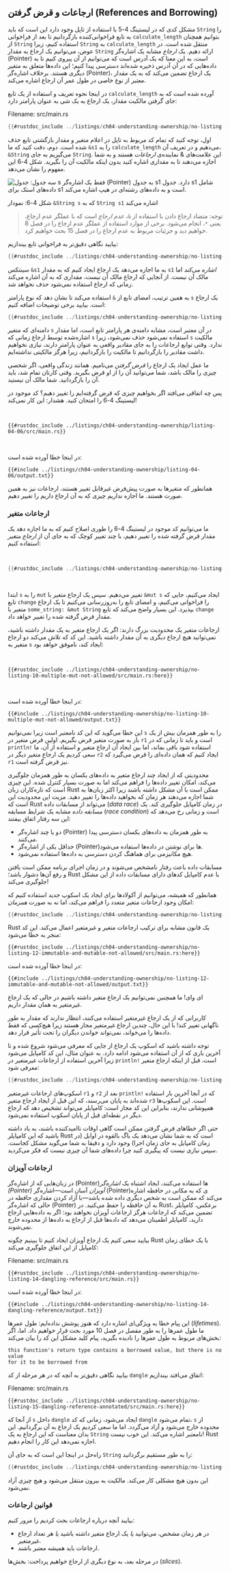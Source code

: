 ## ارجاعات و قرض گرفتن (References and Borrowing)

مشکل کدی که در لیستینگ 4-5 با استفاده از تاپل وجود دارد این است که باید 
`String` را به تابع فراخوانی‌کننده بازگردانیم تا بعد از فراخوانی 
`calculate_length` بتوانیم همچنان از 
`String` استفاده کنیم، زیرا 
`String` به 
`calculate_length` منتقل شده است. در عوض، می‌توانیم یک ارجاع به مقدار 
`String` ارائه دهیم. یک _ارجاع_ مشابه یک اشاره‌گر (Pointer) است، به این معنا که یک آدرس است که می‌توانیم از آن پیروی کنیم تا به داده‌هایی که در آن آدرس ذخیره شده‌اند دسترسی پیدا کنیم؛ این داده‌ها متعلق به متغیر دیگری هستند. برخلاف اشاره‌گر (Pointer)، یک ارجاع تضمین می‌کند که به یک مقدار معتبر از نوع خاصی در طول عمر آن ارجاع اشاره می‌کند.

در اینجا نحوه تعریف و استفاده از یک تابع 
`calculate_length` آورده شده است که به جای گرفتن مالکیت مقدار، یک ارجاع به یک شی به عنوان پارامتر دارد:

<span class="filename">Filename: src/main.rs</span>

```rust
{{#rustdoc_include ../listings/ch04-understanding-ownership/no-listing-07-reference/src/main.rs:all}}
```

اول، توجه کنید که تمام کد مربوط به تاپل در اعلام متغیر و مقدار بازگشتی تابع حذف شده است. دوم، دقت کنید که ما 
`&s1` را به 
`calculate_length` می‌دهیم و در تعریف آن، 
`&String` می‌گیریم به جای 
`String`. این علامت‌های & نماینده‌ی _ارجاعات_ هستند و به شما اجازه می‌دهند تا به مقداری اشاره کنید بدون اینکه مالکیت آن را بگیرید. شکل 4-6 این مفهوم را نشان می‌دهد.

<img alt="سه جدول: جدول s فقط یک اشاره‌گر (Pointer) به جدول s1 دارد. جدول s1 شامل داده‌های استک برای s1 است و به داده‌های رشته‌ای در هیپ اشاره می‌کند." src="img/trpl04-06.svg" class="center" />

<span class="caption">شکل 4-6: نمودار `&String s` که به `String s1` اشاره می‌کند</span>

> توجه: متضاد ارجاع دادن با استفاده از `&`، _عدم ارجاع_ است که با عملگر عدم ارجاع، یعنی `*`، انجام می‌شود. برخی از موارد استفاده از عملگر عدم ارجاع را در فصل 8 خواهیم دید و جزئیات مربوط به عدم ارجاع را در فصل 15 بحث خواهیم کرد.

بیایید نگاهی دقیق‌تر به فراخوانی تابع بیندازیم:

```rust
{{#rustdoc_include ../listings/ch04-understanding-ownership/no-listing-07-reference/src/main.rs:here}}
```

سینتکس `&s1` به ما اجازه می‌دهد یک ارجاع ایجاد کنیم که به مقدار 
`s1` _اشاره می‌کند_ اما مالک آن نیست. از آنجایی که ارجاع مالک آن نیست، مقداری که به آن اشاره می‌کند زمانی که ارجاع استفاده نمی‌شود حذف نخواهد شد.

به همین ترتیب، امضای تابع از `&` استفاده می‌کند تا نشان دهد که نوع پارامتر `s` یک ارجاع است. بیایید برخی توضیحات اضافه کنیم:

```rust
{{#rustdoc_include ../listings/ch04-understanding-ownership/no-listing-08-reference-with-annotations/src/main.rs:here}}
```

دامنه‌ای که متغیر `s` در آن معتبر است، مشابه دامنه‌ی هر پارامتر تابع است، اما مقدار اشاره‌شده توسط ارجاع زمانی که `s` استفاده نمی‌شود حذف نمی‌شود، زیرا `s` مالکیت ندارد. وقتی توابع ارجاعات را به جای مقادیر واقعی به عنوان پارامتر دارند، نیازی نخواهیم داشت مقادیر را بازگردانیم تا مالکیت را بازگردانیم، زیرا هرگز مالکیتی نداشته‌ایم.

ما عمل ایجاد یک ارجاع را _قرض گرفتن_ می‌نامیم. همانند زندگی واقعی، اگر شخصی چیزی را مالک باشد، شما می‌توانید آن را از او قرض بگیرید. وقتی کارتان تمام شد، باید آن را بازگردانید. شما مالک آن نیستید.

پس چه اتفاقی می‌افتد اگر بخواهیم چیزی که قرض گرفته‌ایم را تغییر دهیم؟ کد موجود در لیستینگ 4-6 را امتحان کنید. هشدار: این کار نمی‌کند!

<Listing number="4-6" file-name="src/main.rs" caption="تلاش برای تغییر مقدار قرض گرفته شده">

```rust,ignore,does_not_compile
{{#rustdoc_include ../listings/ch04-understanding-ownership/listing-04-06/src/main.rs}}
```

</Listing>

در اینجا خطا آورده شده است:

```console
{{#include ../listings/ch04-understanding-ownership/listing-04-06/output.txt}}
```

همانطور که متغیرها به صورت پیش‌فرض غیرقابل تغییر هستند، ارجاعات نیز به همین صورت هستند. ما اجازه نداریم چیزی که به آن ارجاع داریم را تغییر دهیم.

### ارجاعات متغیر

ما می‌توانیم کد موجود در لیستینگ 4-6 را طوری اصلاح کنیم که به ما اجازه دهد یک مقدار قرض گرفته شده را تغییر دهیم، با چند تغییر کوچک که به جای آن از _ارجاع متغیر_ استفاده کنیم:

<Listing file-name="src/main.rs">

```rust
{{#rustdoc_include ../listings/ch04-understanding-ownership/no-listing-09-fixes-listing-04-06/src/main.rs}}
```

</Listing>

ابتدا `s` را به `mut` تغییر می‌دهیم. سپس یک ارجاع متغیر با `&mut s` ایجاد می‌کنیم، جایی که تابع `change` را فراخوانی می‌کنیم، و امضای تابع را به‌روزرسانی می‌کنیم تا یک ارجاع متغیر با `some_string: &mut String` بپذیرد. این بسیار واضح می‌کند که تابع `change` مقدار قرض گرفته شده را تغییر خواهد داد.

ارجاعات متغیر یک محدودیت بزرگ دارند: اگر یک ارجاع متغیر به یک مقدار داشته باشید، نمی‌توانید هیچ ارجاع دیگری به آن مقدار داشته باشید. این کد که تلاش می‌کند دو ارجاع متغیر به `s` ایجاد کند، ناموفق خواهد بود:

<Listing file-name="src/main.rs">

```rust,ignore,does_not_compile
{{#rustdoc_include ../listings/ch04-understanding-ownership/no-listing-10-multiple-mut-not-allowed/src/main.rs:here}}
```

</Listing>

در اینجا خطا آورده شده است:

```console
{{#include ../listings/ch04-understanding-ownership/no-listing-10-multiple-mut-not-allowed/output.txt}}
```

این خطا می‌گوید که این کد نامعتبر است زیرا نمی‌توانیم `s` را به طور همزمان بیش از یک بار به صورت متغیر قرض بگیریم. اولین قرض متغیر در `r1` است و باید تا زمانی که در `println!` استفاده شود باقی بماند، اما بین ایجاد آن ارجاع متغیر و استفاده از آن، ما سعی کردیم یک ارجاع متغیر دیگر در `r2` ایجاد کنیم که همان داده‌ای را قرض می‌گیرد که `r1` نیز قرض گرفته است.

محدودیتی که از ایجاد چند ارجاع متغیر به داده‌های یکسان به طور همزمان جلوگیری می‌کند، امکان تغییر داده‌ها را فراهم می‌کند اما به صورت بسیار کنترل شده. این چیزی است که تازه‌کاران زبان Rust ممکن است با آن مشکل داشته باشند زیرا اکثر زبان‌ها به شما اجازه می‌دهند هر زمان که بخواهید داده‌ها را تغییر دهید. مزیت این محدودیت این است که Rust می‌تواند از مسابقات داده (_data race_) در زمان کامپایل جلوگیری کند. یک _مسابقه داده_ مشابه یک شرایط مسابقه (_race condition_) است و زمانی رخ می‌دهد که این سه رفتار اتفاق بیفتند:

- دو یا چند اشاره‌گر (Pointer) به طور همزمان به داده‌های یکسان دسترسی پیدا می‌کنند.
- حداقل یکی از اشاره‌گر (Pointer)ها برای نوشتن در داده‌ها استفاده می‌شود.
- هیچ مکانیزمی برای هماهنگ کردن دسترسی به داده‌ها استفاده نمی‌شود.

مسابقات داده باعث رفتار نامشخص می‌شوند و در زمان اجرای برنامه ممکن است یافتن و رفع آن‌ها دشوار باشد؛ Rust با عدم کامپایل کدهای دارای مسابقات داده از این مشکل جلوگیری می‌کند!

همانطور که همیشه، می‌توانیم از آکولادها برای ایجاد یک اسکوپ جدید استفاده کنیم که امکان وجود ارجاعات متغیر متعدد را فراهم می‌کند، اما نه به صورت _همزمان_:

```rust
{{#rustdoc_include ../listings/ch04-understanding-ownership/no-listing-11-muts-in-separate-scopes/src/main.rs:here}}
```

Rust یک قانون مشابه برای ترکیب ارجاعات متغیر و غیرمتغیر اعمال می‌کند. این کد منجر به خطا می‌شود:

```rust,ignore,does_not_compile
{{#rustdoc_include ../listings/ch04-understanding-ownership/no-listing-12-immutable-and-mutable-not-allowed/src/main.rs:here}}
```

در اینجا خطا آورده شده است:

```console
{{#include ../listings/ch04-understanding-ownership/no-listing-12-immutable-and-mutable-not-allowed/output.txt}}
```

ای وای! ما _همچنین_ نمی‌توانیم یک ارجاع متغیر داشته باشیم در حالی که یک ارجاع غیرمتغیر به همان مقدار داریم.

کاربرانی که از یک ارجاع غیرمتغیر استفاده می‌کنند، انتظار ندارند که مقدار به طور ناگهانی تغییر کند! با این حال، چندین ارجاع غیرمتغیر مجاز هستند زیرا هیچ‌کسی که فقط داده‌ها را می‌خواند، نمی‌تواند خواندن دیگران را تحت تأثیر قرار دهد.

توجه داشته باشید که اسکوپ یک ارجاع از جایی که معرفی می‌شود شروع شده و تا آخرین باری که از آن استفاده می‌شود ادامه دارد. به عنوان مثال، این کد کامپایل می‌شود زیرا آخرین استفاده از ارجاعات غیرمتغیر در `println!` است، قبل از اینکه ارجاع متغیر معرفی شود:

```rust
{{#rustdoc_include ../listings/ch04-understanding-ownership/no-listing-13-reference-scope-ends/src/main.rs:here}}
```

اسکوپ‌های ارجاعات غیرمتغیر `r1` و `r2` بعد از `println!` که در آنجا آخرین بار استفاده شده‌اند به پایان می‌رسند، که این قبل از ایجاد ارجاع متغیر `r3` است. این اسکوپ‌ها همپوشانی ندارند، بنابراین این کد مجاز است: کامپایلر می‌تواند تشخیص دهد که ارجاع دیگر در نقطه‌ای قبل از پایان اسکوپ استفاده نمی‌شود.

حتی اگر خطاهای قرض گرفتن ممکن است گاهی اوقات ناامیدکننده باشند، به یاد داشته باشید که این کامپایلر Rust است که به شما نشان می‌دهد یک باگ بالقوه در اوایل (در زمان کامپایل به جای زمان اجرا) وجود دارد و دقیقا به شما می‌گوید مشکل کجاست. سپس نیازی نیست که پیگیری کنید چرا داده‌های شما آن چیزی نیست که فکر می‌کردید.

### ارجاعات آویزان

در زبان‌هایی که از اشاره‌گر (Pointer)ها استفاده می‌کنند، ایجاد اشتباه یک _اشاره‌گر (Pointer) آویزان_ آسان است—اشاره‌گر (Pointer)ی که به مکانی در حافظه اشاره می‌کند که ممکن است به شخص دیگری داده شده باشد—با آزاد کردن مقداری حافظه در حالی که اشاره‌گر (Pointer) به آن حافظه را حفظ می‌کنید. در Rust، برعکس، کامپایلر تضمین می‌کند که ارجاعات هرگز ارجاعات آویزان نخواهند بود: اگر به داده‌هایی ارجاع دارید، کامپایلر اطمینان می‌دهد که داده‌ها قبل از ارجاع به داده‌ها از محدوده خارج نمی‌شوند.

بیایید سعی کنیم یک ارجاع آویزان ایجاد کنیم تا ببینیم چگونه Rust با یک خطای زمان کامپایل از این اتفاق جلوگیری می‌کند:

<span class="filename">Filename: src/main.rs</span>

```rust,ignore,does_not_compile
{{#rustdoc_include ../listings/ch04-understanding-ownership/no-listing-14-dangling-reference/src/main.rs}}
```

در اینجا خطا آورده شده است:

```console
{{#include ../listings/ch04-understanding-ownership/no-listing-14-dangling-reference/output.txt}}
```

این پیام خطا به ویژگی‌ای اشاره دارد که هنوز پوشش نداده‌ایم: طول عمرها (_lifetimes_). ما طول عمرها را به طور مفصل در فصل 10 مورد بحث قرار خواهیم داد. اما، اگر بخش‌های مربوط به طول عمرها را نادیده بگیرید، پیام کلید مشکل این کد را بیان می‌کند:

```text
this function's return type contains a borrowed value, but there is no value
for it to be borrowed from
```

بیایید نگاهی دقیق‌تر به آنچه که در هر مرحله از کد `dangle` اتفاق می‌افتد بیندازیم:

<span class="filename">Filename: src/main.rs</span>

```rust,ignore,does_not_compile
{{#rustdoc_include ../listings/ch04-understanding-ownership/no-listing-15-dangling-reference-annotated/src/main.rs:here}}
```

از آنجا که `s` داخل `dangle` ایجاد می‌شود، زمانی که کد `dangle` تمام می‌شود، `s` از محدوده خارج می‌شود و آزاد می‌گردد. اما ما سعی کردیم یک ارجاع به آن برگردانیم. این بدان معناست که این ارجاع به یک `String` نامعتبر اشاره می‌کند. این خوب نیست! Rust اجازه نمی‌دهد این کار را انجام دهیم.

راه‌حل در اینجا این است که به جای آن `String` را به طور مستقیم برگردانید:

```rust
{{#rustdoc_include ../listings/ch04-understanding-ownership/no-listing-16-no-dangle/src/main.rs:here}}
```

این بدون هیچ مشکلی کار می‌کند. مالکیت به بیرون منتقل می‌شود و هیچ چیزی آزاد نمی‌شود.

### قوانین ارجاعات

بیایید آنچه درباره ارجاعات بحث کردیم را مرور کنیم:

- در هر زمان مشخص، می‌توانید _یا_ یک ارجاع متغیر داشته باشید _یا_ هر تعداد ارجاع غیرمتغیر.
- ارجاعات باید همیشه معتبر باشند.

در مرحله بعد، به نوع دیگری از ارجاع خواهیم پرداخت: بخش‌ها (_slices_).
